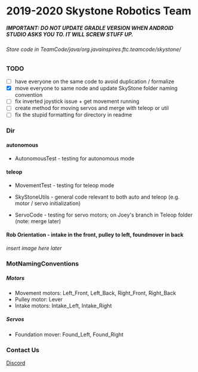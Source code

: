 # 2019-2020 Skystone Robotics Team

##### IMPORTANT: DO NOT UPDATE GRADLE VERSION WHEN ANDROID STUDIO ASKS YOU TO. IT WILL SCREW STUFF UP.

###### Store code in TeamCode/java/org.javainspires.ftc.teamcode/skystone/

### TODO
- [ ] have everyone on the same code to avoid duplication / formalize
- [x] move everyone to same node and update SkyStone folder naming convention
- [ ] fix inverted joystick issue + get movement running
- [ ] create method for moving servos and merge with teleop or util
- [ ] fix the stupid formatting for directory in readme

### Dir
#### autonomous
 - AutonomousTest - testing for autonomous mode

#### teleop
 - MovementTest - testing for teleop mode


* SkyStoneUtils - general code relevant to both auto and teleop (e.g. motor / servo initialization)

* ServoCode - testing for servo motors; on Joey's branch in Teleop folder (note: merge later)


#### Rob Orientation - intake in the front, pulley to left, foundmover in back
*insert image here later*

### MotNamingConventions
##### Motors
- Movement motors: Left_Front, Left_Back, Right_Front, Right_Back
- Pulley motor: Lever
- Intake motors: Intake_Left, Intake_Right

##### Servos
- Foundation mover: Found_Left, Found_Right


### Contact Us
[Discord](https://discord.gg/5g2hdSN "Skystone Competition Discord")
